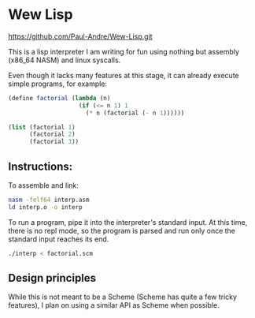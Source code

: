 # Wew Lisp

https://github.com/Paul-Andre/Wew-Lisp.git

This is a lisp interpreter I am writing for fun using nothing but assembly (x86_64 NASM) and linux syscalls.

Even though it lacks many features at this stage, it can already execute simple programs, for example:

```scheme
(define factorial (lambda (n) 
                    (if (<= n 1) 1
                      (* n (factorial (- n 1))))))

(list (factorial 1)
      (factorial 2)
      (factorial 3))

```

## Instructions:

To assemble and link:
```bash
nasm -felf64 interp.asm
ld interp.o -o interp
```
To run a program, pipe it into the interpreter's standard input. At this time, there is no repl mode, so the program is parsed and run only once the standard input reaches its end.

```bash
./interp < factorial.scm
```

## Design principles

While this is not meant to be a Scheme (Scheme has quite a few tricky features), I plan on using a similar API as Scheme when possible.
